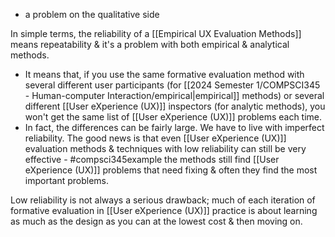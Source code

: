 - a problem on the qualitative side

In simple terms, the reliability of a [[Empirical UX Evaluation Methods]] means repeatability & it's a problem with both empirical & analytical methods. 
- It means that, if you use the same formative evaluation method with several different user participants (for [[2024 Semester 1/COMPSCI345 - Human-computer Interaction/empirical|empirical]] methods) or several different [[User eXperience (UX)]] inspectors (for analytic methods), you won't get the same list of [[User eXperience (UX)]] problems each time.
- In fact, the differences can be fairly large. We have to live with imperfect reliability.
The good news is that even [[User eXperience (UX)]] evaluation methods & techniques with low reliability can still be very effective - #compsci345example the methods still find [[User eXperience (UX)]] problems that need fixing & often they find the most important problems. 

Low reliability is not always a serious drawback; much of each iteration of formative evaluation in [[User eXperience (UX)]] practice is about learning as much as the design as you can at the lowest cost & then moving on.